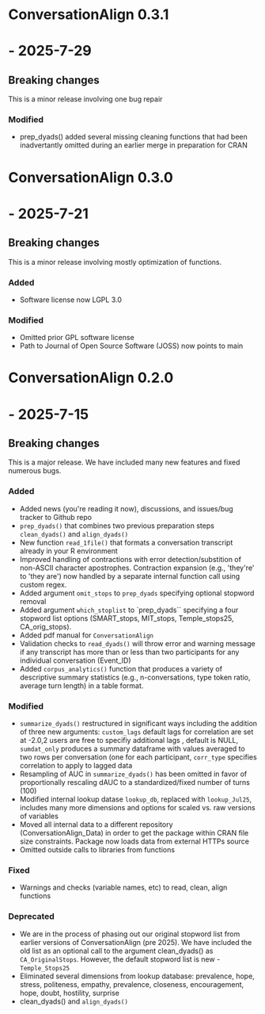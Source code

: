 # ConversationAlign 0.3.1

# - 2025-7-29

## Breaking changes

This is a minor release involving one bug repair


### Modified
-  prep_dyads() added several missing cleaning functions that had been inadvertantly omitted during an earlier merge in preparation for CRAN



# ConversationAlign 0.3.0

# - 2025-7-21

## Breaking changes

This is a minor release involving mostly optimization of functions. 

### Added
-   Software license now LGPL 3.0

### Modified
-   Omitted prior GPL software license
-   Path to Journal of Open Source Software (JOSS) now points to main



# ConversationAlign 0.2.0

# - 2025-7-15

## Breaking changes

This is a major release. We have included many new features and fixed numerous bugs.

### Added
-   Added news (you're reading it now), discussions, and issues/bug tracker to Github repo
-   ``prep_dyads()`` that combines two previous preparation steps `clean_dyads()` and `align_dyads()`
-   New function `read_1file()` that formats a conversation transcript already in your R environment 
-   Improved handling of contractions with error detection/substition of non-ASCII character apostrophes. Contraction expansion (e.g., 'they're' to 'they are') now handled by a separate internal function call using custom regex.   
-   Added argument ``omit_stops`` to ``prep_dyads`` specifying optional stopword removal 
-   Added argument ``which_stoplist`` to `prep_dyads`` specifying a four stopword list options (SMART_stops, MIT_stops, Temple_stops25, CA_orig_stops). 
-   Added pdf manual for ``ConversationAlign``
-   Validation checks to `read_dyads()` will throw error and warning message if any transcript has more than or less than two participants for any individual conversation (Event_ID)
-   Added `corpus_analytics()` function that produces a variety of descriptive summary statistics (e.g., n-conversations, type token ratio, average turn length) in a table format.

### Modified
-   `summarize_dyads()` restructured in significant ways including the addition of three new arguments: `custom_lags` default lags for correlation are set at -2.0,2 users are free to specifiy additional lags , default is NULL, `sumdat_only` produces a summary dataframe with values averaged to two rows per conversation (one for each participant, `corr_type` specifies correlation to apply to lagged data 
-    Resampling of AUC in `summarize_dyads()` has been omitted in favor of proportionally rescaling dAUC to a standardized/fixed number of turns (100)
-    Modified internal lookup datase ``lookup_db``, replaced with ``lookup_Jul25``, includes many more dimensions and options for scaled vs. raw versions of variables
-    Moved all internal data to a different repository (ConversationAlign_Data) in order to get the package within CRAN file size constraints.  Package now loads data from external HTTPs source
-    Omitted outside calls to libraries from functions

### Fixed
-  Warnings and checks (variable names, etc) to read, clean, align functions

### Deprecated
-   We are in the process of phasing out our original stopword list from earlier versions of ConversationAlign (pre 2025). We have included the old list as an optional call to the argument clean_dyads() as ``CA_OriginalStops``. However, the default stopword list is new - ``Temple_Stops25``
-   Eliminated several dimensions from lookup database: prevalence, hope, stress, politeness, empathy, prevalence, closeness, encouragement, hope, doubt, hostility, surprise 
-   clean_dyads() and `align_dyads()`
